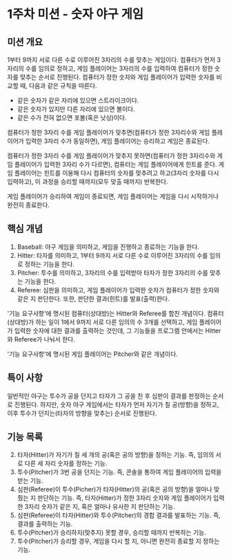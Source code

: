 # 1주차 미션 - 숫자 야구 게임



## 미션 개요

1부터 9까지 서로 다른 수로 이루어진 3자리의 수를 맞추는 게임이다. 컴퓨터가 먼저 3자리의 수를 임의로 정하고, 게임 플레이어는 3자리의 수를 입력하여 컴퓨터가 정한 숫자를 맞추는 순서로 진행된다. 컴퓨터가 정한 숫자와 게임 플레이어가 입력한 숫자를 비교할 때, 다음과 같은 규칙을 따른다.

- 같은 숫자가 같은 자리에 있으면 스트라이크이다.
- 같은 숫자가 있지만 다른 자리에 있으면 볼이다.
- 같은 수가 전혀 없으면 포볼(혹은 낫싱)이다.

컴퓨터가 정한 3자리 수를 게임 플레이어가 맞추면(컴퓨터가 정한 3자리수와 게임 플레이어가 입력한 3자리 수가 동일하면), 게임 플레이어는 승리하고 게임은 종료된다.

컴퓨터가 정한 3자리 수를 게임 플레이어가 맞추지 못하면(컴퓨터가 정한 3자리수와 게임 플레이어가 입력한 3자리 수가 다르면), 컴퓨터는 게임 플레이어에게 힌트를 준다. 게임 플레이어는 힌트를 이용해 다시 컴퓨터의 숫자를 맞추려고 하고(3자리 숫자를 다시 입력하고), 이 과정을 승리할 때까지(모두 맞출 때까지) 반복한다.

게임 플레이어가 승리하여 게임이 종료되면, 게임 플레이어는 게임을 다시 시작하거나 완전히 종료한다.

## 핵심 개념

1. Baseball: 야구 게임을 의미하고, 게임을 진행하고 종료하는 기능을 한다.
2. Hitter: 타자를 의미하고, 1부터 9까지 서로 다른 수로 이루어진 3자리의 수를 임의로 정하는 기능을 한다.
3. Pitcher: 투수를 의미하고, 3자리의 수를 입력받아 타자가 정한 3자리의 수를 맞추는 기능을 한다.
4. Referee: 심판을 의미하고, 게임 플레이어가 입력한 숫자가 컴퓨터가 정한 숫자와 같은 지 판단한다. 또한, 판단한 결과(힌트)를 발표(출력)한다.

'기능 요구사항'에 명시된 컴퓨터(상대방)는 Hitter와 Referee를 합친 개념이다. 컴퓨터(상대방)가 하는 일이 1에서 9까지 서로 다른 임의의 수 3개를 선택하고, 게임 플레이어가 입력한 숫자에 대한 결과를 출력하는 것인데, 그 기능들을 프로그램 안에서는 Hitter와 Referee가 나눠서 한다.

'기능 요구사항'에 명시된 게임 플레이어는 Pitcher와 같은 개념이다. 

## 특이 사항

일반적인 야구는 투수가 공을 던지고 타자가 그 공을 친 후 심판이 결과를 판정하는 순서로 진행된다. 하지만, 숫자 야구 게임에서는 타자가 먼저 자기가 칠 공(방향)을 정하고, 이후 투수가 던지는(타자의 방향을 맞추는) 순서로 진행된다.

## 기능 목록

2. 타자(Hitter)가 자기가 칠 세 개의 공(혹은 공의 방향)을 정하는 기능. 즉, 임의의 서로 다른 세 자리 숫자를 정하는 기능.
3. 투수(Pitcher)가 3번 공을 던지는 기능. 즉, 콘솔을 통하여 게임 플레이어의 입력을 받는 기능.
4. 심판(Referee)이 투수(Picher)가 타자(Hitter)의 공(혹은 공의 방향)을 얼마나 맞췄는 지 판단하는 기능. 즉, 타자(Hitter)가 정한 3자리 숫자와 게임 플레이어가 입력한 3자리 숫자가 같은 지, 혹은 얼마나 유사한 지 판단하는 기능.
5. 심판(Referee)이 타자(Hitter)와 투수(Pitcher)의 경합 결과를 발표하는 기능. 즉, 결과를 출력하는 기능.
6. 투수(Pitcher)가 승리하지(맞추지) 못할 경우, 승리할 때까지 반복하는 기능.
7. 투수(Pitcher)가 승리할 경우, 게임을 다시 할 지, 아니면 완전히 종료할 지 정하는 기능.